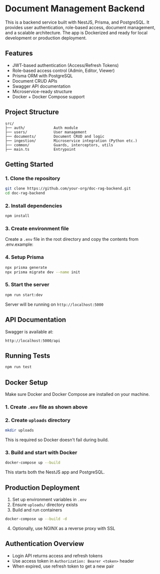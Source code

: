# Document Management Backend

This is a backend service built with NestJS, Prisma, and PostgreSQL. It provides user authentication, role-based access, document management, and a scalable architecture. The app is Dockerized and ready for local development or production deployment.

## Features

- JWT-based authentication (Access/Refresh Tokens)
- Role-based access control (Admin, Editor, Viewer)
- Prisma ORM with PostgreSQL
- Document CRUD APIs
- Swagger API documentation
- Microservice-ready structure
- Docker + Docker Compose support

## Project Structure

```
src/
├── auth/             Auth module
├── users/            User management
├── documents/        Document CRUD and logic
├── ingestion/        Microservice integration (Python etc.)
├── common/           Guards, interceptors, utils
├── main.ts           Entrypoint
```

## Getting Started

### 1. Clone the repository

```bash
git clone https://github.com/your-org/doc-rag-backend.git
cd doc-rag-backend
```

### 2. Install dependencies

```bash
npm install
```

### 3. Create environment file

Create a `.env` file in the root directory and copy the contents from .env.example:

### 4. Setup Prisma

```bash
npx prisma generate
npx prisma migrate dev --name init
```

### 5. Start the server

```bash
npm run start:dev
```

Server will be running on `http://localhost:5000`

## API Documentation

Swagger is available at:

```
http://localhost:5000/api
```

## Running Tests

```bash
npm run test
```

## Docker Setup

Make sure Docker and Docker Compose are installed on your machine.

### 1. Create `.env` file as shown above

### 2. Create `uploads` directory

```bash
mkdir uploads
```

This is required so Docker doesn't fail during build.

### 3. Build and start with Docker

```bash
docker-compose up --build
```

This starts both the NestJS app and PostgreSQL.

## Production Deployment

1. Set up environment variables in `.env`
2. Ensure `uploads/` directory exists
3. Build and run containers

```bash
docker-compose up --build -d
```

4. Optionally, use NGINX as a reverse proxy with SSL

## Authentication Overview

- Login API returns access and refresh tokens
- Use access token in `Authorization: Bearer <token>` header
- When expired, use refresh token to get a new pair
